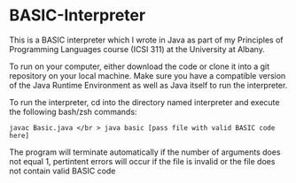 # BASIC-Interpreter

This is a BASIC interpreter which I wrote in Java as part of my Principles of Programming Languages course (ICSI 311) at the University at Albany.

To run on your computer, either download the code or clone it into a git repository on your local machine. Make sure you have a compatible version of the Java Runtime Environment as well as Java itself to run the interpreter.

To run the interpreter, cd into the directory named interpreter and execute the following bash/zsh commands:

`javac Basic.java </br >
java basic [pass file with valid BASIC code here]`


The program will terminate automatically if the number of arguments does not equal 1, pertintent errors will occur if the file is invalid or the file does not contain valid BASIC code
